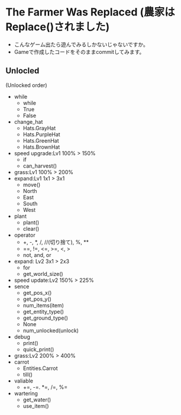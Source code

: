 # The Farmer Was Replaced (農家はReplace()されました)

- こんなゲーム出たら遊んでみるしかないじゃないですか。
- Gameで作成したコードをそのままcommitしてみます。

## Unlocled
(Unlocked order)
- while
  - while
  - True
  - False
- change_hat
  - Hats.GrayHat
  - Hats.PurpleHat
  - Hats.GreenHat
  - Hats.BrownHat
- speed upgrade:Lv1 100% > 150%
  - if
  - can_harvest()
- grass:Lv1 100% > 200%
- expand:Lv1 1x1 > 3x1
  - move()
  - North
  - East
  - South
  - West
- plant
  - plant()
  - clear()
- operator
  - +, -, *, /, //(切り捨て), %, **
  - ==, !=, <=, >=, <, >
  - not, and, or
- expand: Lv2 3x1 > 2x3
  - for
  - get_world_size()
- speed update:Lv2 150% > 225%
- sence
  - get_pos_x()
  - get_pos_y()
  - num_items(item)
  - get_entity_type()
  - get_ground_type()
  - None
  - num_unlocked(unlock)
- debug
  - print()
  - quick_print()
- grass:Lv2 200% > 400%
- carrot
  - Entities.Carrot
  - till()
- valiable
  - +=, -=. *=, /=, %=
- wartering
  - get_water()
  - use_item()
